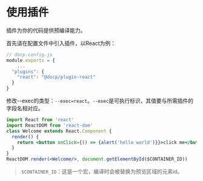 # 使用插件

插件为你的代码提供预编译能力。

首先请在配置文件中引入插件，以React为例：

```javascript
// docp.config.js
module.exports = {
	...
  "plugins": {
    "react": "@docp/plugin-react"
  }
}
```

修改--exec的类型：`--exec=react`。`--exec`是可执行标识，其值要与所需插件的字段名相对应。

```jsx --exec=react --unfold
import React from 'react'
import ReactDOM from 'react-dom'
class Welcome extends React.Component {
  render() {
    return <button onClick={() => {alert('hello world')}}>click me</button>;
  }
}
ReactDOM.render(<Welcome/>, document.getElementById($CONTAINER_ID))
```


> `$CONTAINER_ID`：这是一个宏，编译时会被替换为预览区域的元素id。

